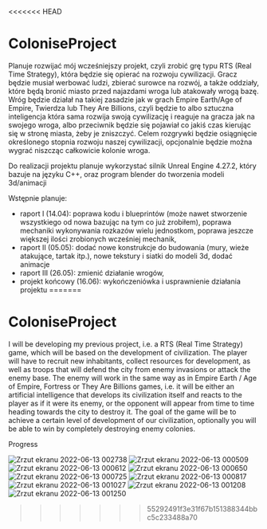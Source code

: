 <<<<<<< HEAD
# ColoniseProject

Planuje rozwijać mój wcześniejszy projekt, czyli zrobić grę typu RTS (Real Time Strategy), która będzie się opierać na rozwoju cywilizacji. Gracz będzie musiał werbować ludzi, zbierać surowce na rozwój, a także oddziały, które będą bronić miasto przed najazdami wroga lub atakowały wrogą bazę. 
Wróg będzie działał na takiej zasadzie jak w grach Empire Earth/Age of Empire, Twierdza lub They Are Billions, czyli będzie to albo sztuczna inteligencja która sama rozwija swoją cywilizację i reaguje na gracza jak na swojego wroga, albo przeciwnik będzie się pojawiał co jakiś czas kierując się w stronę miasta, żeby je zniszczyć. Celem rozgrywki będzie osiągnięcie określonego stopnia rozwoju naszej cywilizacji, opcjonalnie będzie można wygrać niszcząc całkowicie kolonie wroga. 

Do realizacji projektu planuje wykorzystać silnik Unreal Engine 4.27.2, który bazuje na języku C++, oraz program blender do tworzenia modeli 3d/animacji

Wstępnie planuje:
- raport I (14.04):  poprawa kodu i blueprintów (może nawet stworzenie wszystkiego od nowa bazując na tym co już zrobiłem),  poprawa mechaniki wykonywania rozkazów wielu jednostkom, poprawa jeszcze większej ilości zrobionych wcześniej mechanik,
- raport II (05.05):  dodać nowe konstrukcje do budowania (mury, wieże atakujące, tartak itp.),  nowe tekstury i siatki do modeli 3d, dodać animacje
- raport III (26.05):  zmienić działanie wrogów,
- projekt końcowy (16.06):  wykończeniówka i usprawnienie działania projektu
=======
# ColoniseProject

I will be developing my previous project, i.e. a RTS (Real Time Strategy) game, which will be based on the development of civilization. The player will have to recruit new inhabitants, collect resources for development, as well as troops that will defend the city from enemy invasions or attack the enemy base. The enemy will work in the same way as in Empire Earth / Age of Empire, Fortress or They Are Billions games, i.e. it will be either an artificial intelligence that develops its civilization itself and reacts to the player as if it were its enemy, or the opponent will appear from time to time heading towards the city to destroy it. The goal of the game will be to achieve a certain level of development of our civilization, optionally you will be able to win by completely destroying enemy colonies.

Progress 

![Zrzut ekranu 2022-06-13 002738](https://user-images.githubusercontent.com/75214796/173256148-dcd8e285-f272-4a95-9a31-89590594a1f8.png)
![Zrzut ekranu 2022-06-13 000509](https://user-images.githubusercontent.com/75214796/173255886-4004bc15-8867-44ca-970e-0d840386bc89.png)
![Zrzut ekranu 2022-06-13 000612](https://user-images.githubusercontent.com/75214796/173255935-08947733-1e3a-4eaf-9397-f3340b308d38.png)
![Zrzut ekranu 2022-06-13 000650](https://user-images.githubusercontent.com/75214796/173255942-a73049ff-fccf-4eba-ae98-503246fd2088.png)
![Zrzut ekranu 2022-06-13 000725](https://user-images.githubusercontent.com/75214796/173255947-a8f6e807-06a7-4688-b248-b53d1abab42d.png)
![Zrzut ekranu 2022-06-13 000817](https://user-images.githubusercontent.com/75214796/173255948-a8ffbf8d-6ca9-4229-8a02-0775cbbe9224.png)
![Zrzut ekranu 2022-06-13 001027](https://user-images.githubusercontent.com/75214796/173255952-7ad4ada7-a379-4f6b-be7d-c882d72e05be.png)
![Zrzut ekranu 2022-06-13 001208](https://user-images.githubusercontent.com/75214796/173255956-58a9ca64-d861-4c85-91e1-75522203eeba.png)
![Zrzut ekranu 2022-06-13 001250](https://user-images.githubusercontent.com/75214796/173255959-a862d657-47c0-4ca2-84eb-45ca1eb21b67.png)


>>>>>>> 55292491f3e31f67b151388344bbc5c233488a70
